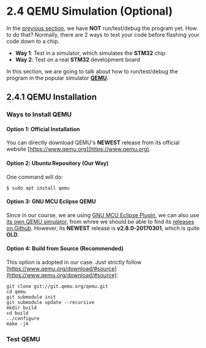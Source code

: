 # 2.4 QEMU Simulation (Optional)

In the [previous section](../02_Programming_for_STM32/02_hello_world.md), we have **NOT** run/test/debug the program yet. How to do that? Normally, there are 2 ways to test your code before flashing your code down to a chip. 
* **Way 1**: Test in a simulator, which simulates the **STM32** chip
* **Way 2**: Test on a real **STM32** development board

In this section, we are going to talk about how to run/test/debug the program in the popular simulator [**QEMU**](https://www.qemu.org/).


## 2.4.1 QEMU Installation

### Ways to Install QEMU

#### Option 1: Official Installation

You can directly download QEMU's **NEWEST** release from its official website [https://www.qemu.org](https://www.qemu.org).

#### Option 2: Ubuntu Repository (Our Way)

One command will do:
```
$ sudo apt install qemu
```

#### Option 3: GNU MCU Eclipse QEMU

Since in our course, we are using [GNU MCU Eclipse Plugin](https://gnu-mcu-eclipse.github.io/), we can also use [its own QEMU simulator](https://gnu-mcu-eclipse.github.io/qemu/install/), from whree we should be able to find its [releases on Github](https://github.com/gnu-mcu-eclipse/qemu/releases). However, its **NEWEST** release is **v2.8.0-20170301**, which is quite **OLD**.


#### Option 4: Build from Source (Recommended)

This option is adopted in our case. Just strictly follow [https://www.qemu.org/download/#source](https://www.qemu.org/download/#source):
```
git clone git://git.qemu.org/qemu.git
cd qemu
git submodule init
git submodule update --recursive
mkdir build
cd build
../configure
make -j4
```


### Test QEMU


